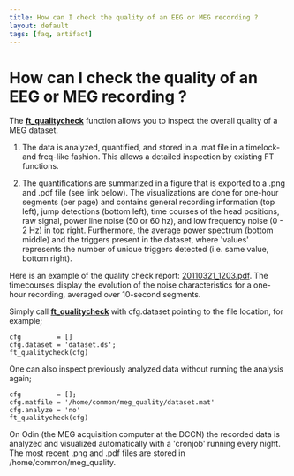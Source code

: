 ```yaml
---
title: How can I check the quality of an EEG or MEG recording ?
layout: default
tags: [faq, artifact]
---
```


# How can I check the quality of an EEG or MEG recording ?

The **[ft_qualitycheck](/reference/ft_qualitycheck)** function allows you to inspect the overall quality of a MEG dataset.

1) The data is analyzed, quantified, and stored in a .mat file in a timelock- and freq-like fashion. This allows a detailed inspection by existing FT functions.

2) The quantifications are summarized in a figure that is exported to a .png and .pdf file (see link below). The visualizations are done for one-hour segments (per page) and contains general recording information (top left), jump detections (bottom left), time courses of the head positions, raw signal, power line noise (50 or 60 hz), and low frequency noise (0 - 2 Hz) in top right. Furthermore, the average power spectrum (bottom middle) and the triggers present in the dataset, where 'values' represents the number of unique triggers detected (i.e. same value, bottom right).

Here is an example of the quality check report: [20110321_1203.pdf](/static/pdf/faq/20110321_1203.pdf). The timecourses display the evolution of the noise characteristics for a one-hour recording, averaged over 10-second segments.

Simply call **[ft_qualitycheck](/reference/ft_qualitycheck)** with cfg.dataset pointing to the file location, for example;

    cfg         = []
    cfg.dataset = 'dataset.ds';
    ft_qualitycheck(cfg)

One can also inspect previously analyzed data without running the analysis again;

    cfg         = [];
    cfg.matfile = '/home/common/meg_quality/dataset.mat'
    cfg.analyze = 'no'
    ft_qualitycheck(cfg)

On Odin (the MEG acquisition computer at the DCCN) the recorded data is analyzed and visualized automatically with a 'cronjob' running every night. The most recent .png and .pdf files are stored in /home/common/meg_quality.
